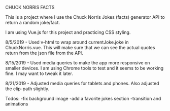 CHUCK NORRIS FACTS

This is a project where I use the Chuck Norris Jokes (facts) generator API to return a random joke/fact.

I am using Vue.js for this project and practicing CSS styling.

8/5/2019 - Used v-html to wrap around currentJoke.joke in ChuckNorris.vue. This will make sure that we can see the actual quotes return from the json file from the API.

8/15/2019 - Used media queries to make the app more responsive on smaller devices. I am using Chrome tools to test and it seems to be working fine. I may want to tweak it later.

8/21/2019 - Adjusted media queries for tablets and phones. Also adjusted the clip-path slightly.

Todos:
-fix background image
-add a favorite jokes section
-transition and animations